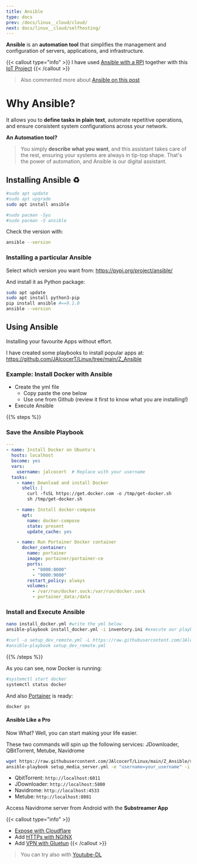 ```yaml
---
title: Ansible
type: docs
prev: /docs/linux__cloud/cloud/
next: docs/linux__cloud/selfhosting/
---
```


**Ansible** is an **automation tool** that simplifies the management and configuration of servers, applications, and infrastructure. 

{{< callout type="info" >}}
I have used [Ansible with a RPI](https://jalcocert.github.io/RPi/posts/rpi-ansible/) together with this [IoT Project](https://jalcocert.github.io/RPi/posts/rpi-iot-dht1122-mongo/)
{{< /callout >}}

> Also commented more about [Ansible on this post](https://jalcocert.github.io/JAlcocerT/ansible-with-raspberry-pi/)

# Why Ansible?

It allows you to **define tasks in plain text**, automate repetitive operations, and ensure consistent system configurations across your network.

**An Automation tool?**

> You simply **describe what you want**, and this assistant takes care of the rest, ensuring your systems are always in tip-top shape. That's the power of automation, and Ansible is our digital assistant.

## Installing Ansible ♻️

```sh
#sudo apt update
#sudo apt upgrade
sudo apt install ansible

#sudo pacman -Syu
#sudo pacman -S ansible
```

Check the version with:

```sh
ansible --version
```

### Installing a particular Ansible

Select which version you want from: <https://pypi.org/project/ansible/>

And install it as Python package:

```sh
sudo apt update
sudo apt install python3-pip
pip install ansible #==9.1.0
ansible --version
```

## Using Ansible

Installing your favourite Apps without effort.

I have created some playbooks to install popular apps at: <https://github.com/JAlcocerT/Linux/tree/main/Z_Ansible>


### Example: Install Docker with Ansible

* Create the yml file 
    * Copy paste the one below
    * Use one from Github (review it first to know what you are installing!)
* Execute Ansible

{{% steps %}}

### Save the Ansible Playbook

```yml
---
- name: Install Docker on Ubuntu's
  hosts: localhost
  become: yes
  vars:
    username: jalcocert  # Replace with your username
  tasks:
    - name: Download and install Docker
      shell: |
        curl -fsSL https://get.docker.com -o /tmp/get-docker.sh
        sh /tmp/get-docker.sh

    - name: Install docker-compose
      apt:
        name: docker-compose
        state: present
        update_cache: yes

    - name: Run Portainer Docker container
      docker_container:
        name: portainer
        image: portainer/portainer-ce
        ports:
          - "8000:8000"
          - "9000:9000"
        restart_policy: always
        volumes:
          - /var/run/docker.sock:/var/run/docker.sock
          - portainer_data:/data
```

### Install and Execute Ansible

```sh
nano install_docker.yml #write the yml below
ansible-playbook install_docker.yml -i inventory.ini #execute our playbook

#curl -o setup_dev_remote.yml -L https://raw.githubusercontent.com/JAlcocerT/Linux/main/Z_Ansible/setup_dev_remote.yml
#ansible-playbook setup_dev_remote.yml
```
{{% /steps %}}


As you can see, now Docker is running:

```sh
#systemctl start docker
systemctl status docker
```

And also [Portainer](https://fossengineer.com/selfhosting-portainer-docker/) is ready:

```sh
docker ps
```

#### Ansible Like a Pro

Now What? Well, you can start making your life easier.

These two commands will spin up the following services: JDownloader, QBitTorrent, Metube, Navidrome

```sh
wget https://raw.githubusercontent.com/JAlcocerT/Linux/main/Z_Ansible/setup_media_server.yml
ansible-playbook setup_media_server.yml -e "username=your_username" -i inventory.ini
```

* QbitTorrent: `http://localhost:6011`
* JDownloader: `http://localhost:5800`
* Navidrome: `http://localhost:4533`
* Metube: `http://localhost:8081`

Access Navidrome server from Android with the **Substreamer App**

{{< callout type="info" >}}
* [Expose with Cloudflare](https://fossengineer.com/selfhosting-cloudflared-tunnel-docker/)
* Add [HTTPs with NGINX](https://fossengineer.com/selfhosting-nginx-proxy-manager-docker/)
* Add [VPN with Gluetun](https://fossengineer.com/gluetun-vpn-docker/)
{{< /callout >}}

> You can try also with [Youtube-DL](https://jalcocert.github.io/RPi/posts/youtube-video-download/#youtube-dl-material)